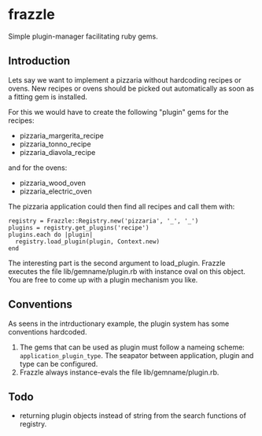 frazzle
=========

Simple plugin-manager facilitating ruby gems.

## Introduction
Lets say we want to implement a pizzaria without hardcoding recipes or
ovens. New recipes or ovens should be picked out automatically as soon
as a fitting gem is installed.

For this we would have to create the following "plugin" gems for the
recipes:

- pizzaria_margerita_recipe
- pizzaria_tonno_recipe
- pizzaria_diavola_recipe

and for the ovens:

- pizzaria_wood_oven
- pizzaria_electric_oven

The pizzaria application could then find all recipes and call them with:

    registry = Frazzle::Registry.new('pizzaria', '_', '_')
    plugins = registry.get_plugins('recipe')
    plugins.each do |plugin|
      registry.load_plugin(plugin, Context.new)
    end

The interesting part is the second argument to load_plugin.
Frazzle executes the file lib/gemname/plugin.rb with instance oval on
this object. You are free to come up with a plugin mechanism you like.

## Conventions
As seens in the intrductionary example, the plugin system has some
conventions hardcoded.

1. The gems that can be used as plugin must follow a nameing scheme:
      `application_plugin_type`. The seapator between application,
      plugin and type can be configured.
2. Frazzle always instance-evals the file lib/gemname/plugin.rb.

## Todo
- returning plugin objects instead of string from the search functions
  of registry.
  
